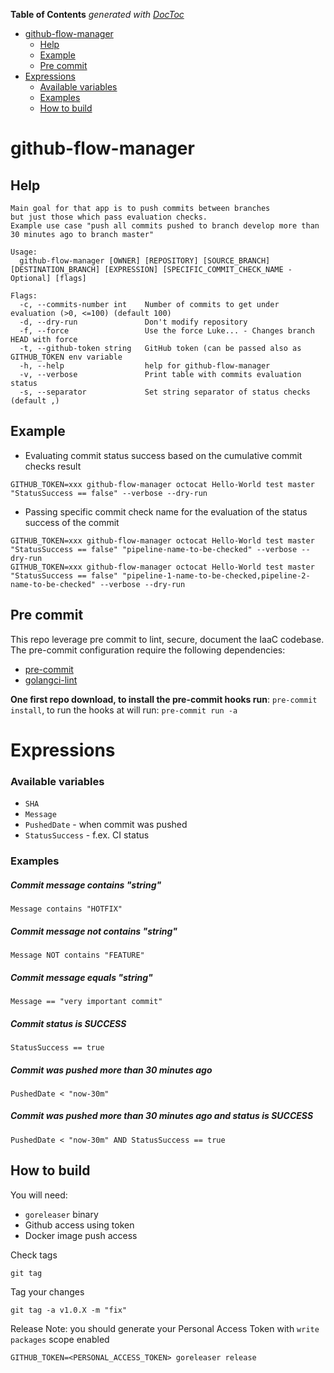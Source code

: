 <!-- START doctoc generated TOC please keep comment here to allow auto update -->
<!-- DON'T EDIT THIS SECTION, INSTEAD RE-RUN doctoc TO UPDATE -->
**Table of Contents**  *generated with [DocToc](https://github.com/thlorenz/doctoc)*

- [github-flow-manager](#github-flow-manager)
  - [Help](#help)
  - [Example](#example)
  - [Pre commit](#pre-commit)
- [Expressions](#expressions)
    - [Available variables](#available-variables)
    - [Examples](#examples)
  - [How to build](#how-to-build)

<!-- END doctoc generated TOC please keep comment here to allow auto update -->

# github-flow-manager
## Help
```
Main goal for that app is to push commits between branches
but just those which pass evaluation checks.
Example use case "push all commits pushed to branch develop more than 30 minutes ago to branch master"

Usage:
  github-flow-manager [OWNER] [REPOSITORY] [SOURCE_BRANCH] [DESTINATION_BRANCH] [EXPRESSION] [SPECIFIC_COMMIT_CHECK_NAME - Optional] [flags]

Flags:
  -c, --commits-number int    Number of commits to get under evaluation (>0, <=100) (default 100)
  -d, --dry-run               Don't modify repository
  -f, --force                 Use the force Luke... - Changes branch HEAD with force
  -t, --github-token string   GitHub token (can be passed also as GITHUB_TOKEN env variable
  -h, --help                  help for github-flow-manager
  -v, --verbose               Print table with commits evaluation status
  -s, --separator             Set string separator of status checks (default ,)
```

## Example
- Evaluating commit status success based on the cumulative commit checks result
```
GITHUB_TOKEN=xxx github-flow-manager octocat Hello-World test master "StatusSuccess == false" --verbose --dry-run
```
- Passing specific commit check name for the evaluation of the status success of the commit
```
GITHUB_TOKEN=xxx github-flow-manager octocat Hello-World test master "StatusSuccess == false" "pipeline-name-to-be-checked" --verbose --dry-run
GITHUB_TOKEN=xxx github-flow-manager octocat Hello-World test master "StatusSuccess == false" "pipeline-1-name-to-be-checked,pipeline-2-name-to-be-checked" --verbose --dry-run
```

## Pre commit

This repo leverage pre commit to lint, secure, document the IaaC codebase. The pre-commit configuration require the following dependencies:
- [pre-commit](https://pre-commit.com/#install)
- [golangci-lint](https://golangci-lint.run/usage/install/#local-installation)

**One first repo download, to install the pre-commit hooks run**: `pre-commit install`, to run the hooks at will run: `pre-commit run -a`

# Expressions
### Available variables
 - `SHA`
 - `Message`
 - `PushedDate` - when commit was pushed
 - `StatusSuccess` - f.ex. CI status

### Examples
##### Commit message contains "string"
`Message contains "HOTFIX"`
##### Commit message not contains "string"
`Message NOT contains "FEATURE"`
##### Commit message equals "string"
`Message == "very important commit"`
##### Commit status is SUCCESS
`StatusSuccess == true`
##### Commit was pushed more than 30 minutes ago
`PushedDate < "now-30m"`
##### Commit was pushed more than 30 minutes ago and status is SUCCESS
`PushedDate < "now-30m" AND StatusSuccess == true`

## How to build

You will need:
* `goreleaser` binary
* Github access using token
* Docker image push access

Check tags
```
git tag
```

Tag your changes
```
git tag -a v1.0.X -m "fix"
```

Release
Note: you should generate your Personal Access Token with `write packages` scope enabled
```
GITHUB_TOKEN=<PERSONAL_ACCESS_TOKEN> goreleaser release
```
